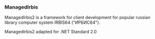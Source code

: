 ### ManagedIrbis
ManagedIrbis2 is a framework for client development for
popular russian library computer system IRBIS64 ("ИРБИС64").

ManagedIrbis2 adapted for .NET Standard 2.0

